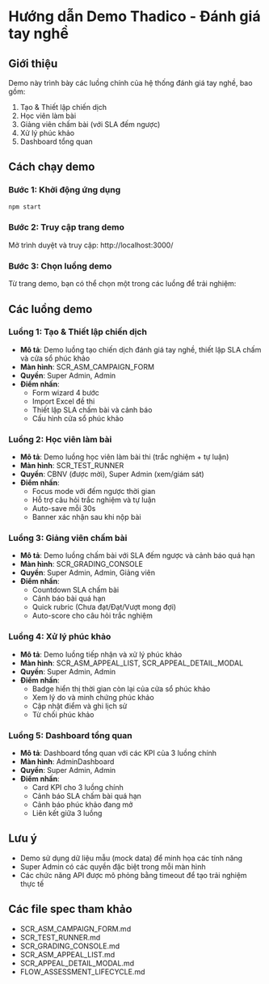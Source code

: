 # Hướng dẫn Demo Thadico - Đánh giá tay nghề

## Giới thiệu

Demo này trình bày các luồng chính của hệ thống đánh giá tay nghề, bao gồm:
1. Tạo & Thiết lập chiến dịch
2. Học viên làm bài
3. Giảng viên chấm bài (với SLA đếm ngược)
4. Xử lý phúc khảo
5. Dashboard tổng quan

## Cách chạy demo

### Bước 1: Khởi động ứng dụng
```bash
npm start
```

### Bước 2: Truy cập trang demo
Mở trình duyệt và truy cập: http://localhost:3000/

### Bước 3: Chọn luồng demo
Từ trang demo, bạn có thể chọn một trong các luồng để trải nghiệm:

## Các luồng demo

### Luồng 1: Tạo & Thiết lập chiến dịch
- **Mô tả**: Demo luồng tạo chiến dịch đánh giá tay nghề, thiết lập SLA chấm và cửa sổ phúc khảo
- **Màn hình**: SCR_ASM_CAMPAIGN_FORM
- **Quyền**: Super Admin, Admin
- **Điểm nhấn**:
  - Form wizard 4 bước
  - Import Excel đề thi
  - Thiết lập SLA chấm bài và cảnh báo
  - Cấu hình cửa sổ phúc khảo

### Luồng 2: Học viên làm bài
- **Mô tả**: Demo luồng học viên làm bài thi (trắc nghiệm + tự luận)
- **Màn hình**: SCR_TEST_RUNNER
- **Quyền**: CBNV (được mời), Super Admin (xem/giám sát)
- **Điểm nhấn**:
  - Focus mode với đếm ngược thời gian
  - Hỗ trợ câu hỏi trắc nghiệm và tự luận
  - Auto-save mỗi 30s
  - Banner xác nhận sau khi nộp bài

### Luồng 3: Giảng viên chấm bài
- **Mô tả**: Demo luồng chấm bài với SLA đếm ngược và cảnh báo quá hạn
- **Màn hình**: SCR_GRADING_CONSOLE
- **Quyền**: Super Admin, Admin, Giảng viên
- **Điểm nhấn**:
  - Countdown SLA chấm bài
  - Cảnh báo bài quá hạn
  - Quick rubric (Chưa đạt/Đạt/Vượt mong đợi)
  - Auto-score cho câu hỏi trắc nghiệm

### Luồng 4: Xử lý phúc khảo
- **Mô tả**: Demo luồng tiếp nhận và xử lý phúc khảo
- **Màn hình**: SCR_ASM_APPEAL_LIST, SCR_APPEAL_DETAIL_MODAL
- **Quyền**: Super Admin, Admin
- **Điểm nhấn**:
  - Badge hiển thị thời gian còn lại của cửa sổ phúc khảo
  - Xem lý do và minh chứng phúc khảo
  - Cập nhật điểm và ghi lịch sử
  - Từ chối phúc khảo

### Luồng 5: Dashboard tổng quan
- **Mô tả**: Dashboard tổng quan với các KPI của 3 luồng chính
- **Màn hình**: AdminDashboard
- **Quyền**: Super Admin, Admin
- **Điểm nhấn**:
  - Card KPI cho 3 luồng chính
  - Cảnh báo SLA chấm bài quá hạn
  - Cảnh báo phúc khảo đang mở
  - Liên kết giữa 3 luồng

## Lưu ý

- Demo sử dụng dữ liệu mẫu (mock data) để minh họa các tính năng
- Super Admin có các quyền đặc biệt trong mỗi màn hình
- Các chức năng API được mô phỏng bằng timeout để tạo trải nghiệm thực tế

## Các file spec tham khảo

- SCR_ASM_CAMPAIGN_FORM.md
- SCR_TEST_RUNNER.md
- SCR_GRADING_CONSOLE.md
- SCR_ASM_APPEAL_LIST.md
- SCR_APPEAL_DETAIL_MODAL.md
- FLOW_ASSESSMENT_LIFECYCLE.md
